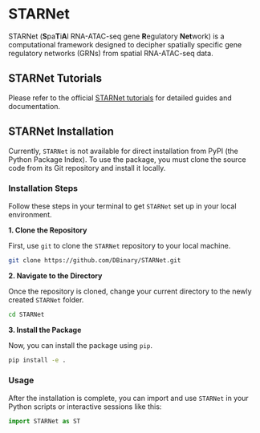 # STARNet
STARNet (**S**pa**T**i**A**l RNA-ATAC-seq gene **R**egulatory **Net**work) is a computational framework designed to decipher spatially specific gene regulatory networks (GRNs) from spatial RNA-ATAC-seq data.

## STARNet Tutorials
Please refer to the official [STARNet tutorials](https://starnet-tutorials.readthedocs.io/) for detailed guides and documentation.

## STARNet Installation

Currently, `STARNet` is not available for direct installation from PyPI (the Python Package Index). To use the package, you must clone the source code from its Git repository and install it locally.

### Installation Steps

Follow these steps in your terminal to get `STARNet` set up in your local environment.

**1. Clone the Repository**

First, use `git` to clone the `STARNet` repository to your local machine.

```bash
git clone https://github.com/DBinary/STARNet.git
```


**2. Navigate to the Directory**

Once the repository is cloned, change your current directory to the newly created `STARNet` folder.

```bash
cd STARNet
```

**3. Install the Package**

Now, you can install the package using `pip`.

```bash
pip install -e .
```

### Usage

After the installation is complete, you can import and use `STARNet` in your Python scripts or interactive sessions like this:

```python
import STARNet as ST
```
